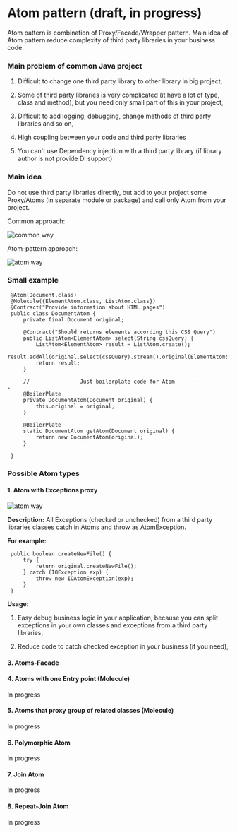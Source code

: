# Atom pattern (draft, in progress)

Atom pattern is combination of Proxy/Facade/Wrapper pattern. Main idea of Atom pattern reduce complexity 
of third party libraries in your business code.
 
### Main problem of common Java project

1. Difficult to change one third party library to other library in big project,

2. Some of third party libraries is very complicated (it have a lot of type, class and method), but 
 you need only small part of this in your project, 

3. Difficult to add logging, debugging, change methods of third party libraries and so on, 

4. High coupling between your code and third party libraries

5. You can't use Dependency injection with a third party library (if library author is not provide DI support)

### Main idea 

Do not use third party libraries directly, but add to your project some Proxy/Atoms (in separate module or package)
and call only Atom from your project. 

Common approach:

![common way](https://github.com/Vedenin/atom-pattern/blob/master/image/сommon-way.png?raw=true)
  
Atom-pattern approach:

![atom way](https://github.com/Vedenin/atom-pattern/blob/master/image/atom-way.png?raw=true)

### Small example

     @Atom(Document.class)
     @Molecule({ElementAtom.class, ListAtom.class})
     @Contract("Provide information about HTML pages")
     public class DocumentAtom {
         private final Document original;

         @Contract("Should returns elements according this CSS Query")
         public ListAtom<ElementAtom> select(String cssQuery) {
             ListAtom<ElementAtom> result = ListAtom.create();
             result.addAll(original.select(cssQuery).stream().original(ElementAtom::getAtom).collect(ListAtom.getCollector()));
             return result;
         }

         // -------------- Just boilerplate code for Atom -----------------
         @BoilerPlate
         private DocumentAtom(Document original) {
             this.original = original;
         }

         @BoilerPlate
         static DocumentAtom getAtom(Document original) {
             return new DocumentAtom(original);
         }

     }


### Possible Atom types

#### 1. Atom with Exceptions proxy

![atom way](https://github.com/Vedenin/atom-pattern/blob/master/image/atom-exception-proxy.png?raw=true)

**Description:** All Exceptions (checked or unchecked) from a third party libraries classes 
catch in Atoms and throw as AtomException.

**For example:**
 
     public boolean createNewFile() {
         try {
             return original.createNewFile();
         } catch (IOException exp) {
             throw new IOAtomException(exp);
         }
     }
     
**Usage:**

1. Easy debug business logic in your application, because you can split exceptions in your own classes and exceptions 
from a third party libraries,
 
2. Reduce code to catch checked exception in your business (if you need), 

#### 3. Atoms-Facade

#### 4. Atoms with one Entry point (Molecule)

In progress 

#### 5. Atoms that proxy group of related classes (Molecule)

In progress 

#### 6. Polymorphic Atom 

In progress 

#### 7. Join Atom 

In progress 

#### 8. Repeat-Join Atom 

In progress 